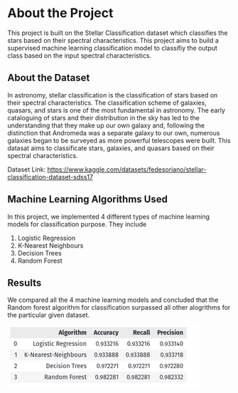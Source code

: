 # About the Project

This project is built on the Stellar Classification dataset which classifies the stars based on their spectral characteristics. This project aims to build a supervised machine learning classification model to classifiy the output class based on the input spectral characteristics.

## About the Dataset
In astronomy, stellar classification is the classification of stars based on their spectral characteristics. The classification scheme of galaxies, quasars, and stars is one of the most fundamental in astronomy. The early cataloguing of stars and their distribution in the sky has led to the understanding that they make up our own galaxy and, following the distinction that Andromeda was a separate galaxy to our own, numerous galaxies began to be surveyed as more powerful telescopes were built. This datasat aims to classificate stars, galaxies, and quasars based on their spectral characteristics.

Dataset Link: https://www.kaggle.com/datasets/fedesoriano/stellar-classification-dataset-sdss17

## Machine Learning Algorithms Used
In this project, we implemented 4 different types of machine learning models for classification purpose. They include

1. Logistic Regression
2. K-Nearest Neighbours
3. Decision Trees
4. Random Forest

## Results
We compared all the 4 machine learning models and concluded that the Random forest algorithm for classification surpassed all other alogrithms for the particular given dataset.

![Alt text](image.png)